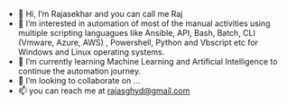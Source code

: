 - 👋 Hi, I’m Rajasekhar and you can call me Raj
- 👀 I’m interested in automation of most of the manual activities using multiple scripting languagues like Ansible, API, Bash, Batch, CLI (Vmware, Azure, AWS) , Powershell, Python and Vbscript etc for Windows and Linux operating systems.
- 🌱 I’m currently learning Machine Learning and Artificial Intelligence to continue the automation journey.
- 💞️ I’m looking to collaborate on ...
- 📫 you can reach me at rajasghyd@gmail.com

<!---
rajasghyd/rajasghyd is a ✨ special ✨ repository because its `README.md` (this file) appears on your GitHub profile.
You can click the Preview link to take a look at your changes.
--->
